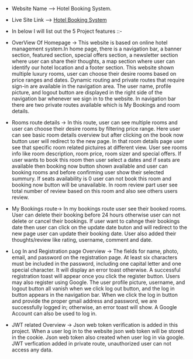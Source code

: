 - Website Name --> Hotel Booking System.
- Live Site Link --> [Hotel Booking System](http://wealthy-minute.surge.sh/)

- In below I will list out the 5 Project features ::-

 - OverView Of Homepage ->
This website is based on online hotel management system.In home page, there is a navigation bar, a banner section, featured section, special offers section, a newsletter section where user can share their thoughts, a map section where user can identify our hotel location and a footer section. This website shown multiple luxury rooms, user can choose their desire rooms based on price ranges and dates. Dynamic routing and  private routes that require sign-in are available in the navigation area. The user name, profile picture, and logout button are displayed in the right side of the navigation bar whenever we sign in to the website. In navigation bar there are two private routes available which is My Bookings and room details. 


 - Rooms route details ->
In this route, user can see multiple rooms and user can choose their desire rooms by filtering price range. Here user can see basic room details overview but after clicking on the book now button user will redirect to the new page. In that room details page user see that specific room related pictuires at different view. User see rooms info like room description, room price, room sizer and special offers. If user wants to book this room then user select a dates and if seats are available then booking now button shown available and user can booking rooms and before confirming user show their selected summury. If seats availability is 0 user can not book this room and booking now button will be unavailable. In room review part user see total number of review based on this room and also see others users review.


 - My Bookings route->
 In my bookings route user see their booked rooms. User can delete their booking before 24 hours otherwise user can not delete or cancel their bookings. If user want to cahnge their bookings date then user can click on the update date buton and will redirect to the new page user can update their booking date. User also added their thoughts/review like rating, username, comment and date.


  - Log In and Registration page Overview -> 
The fields for name, photo, email, and password on the registration page. At least six characters must be included in the password, including one capital letter and one special character. It will display an error toast otherwise. A successful registration toast will appear once you click the register button. Users may also register using Google. The user profile picture, username, and logout button all vanish when we click log out button, and the log in button appears in the navigation bar. When we click the log in button and provide the proper gmail address and password, we are successfully logged in; otherwise, an error toast will show. A Google Account can also be used to log in. 


  - JWT related Overview -> 
Json web token verification is added in this project. When a user log in to the website json web token will be stored in the cookie. Json web token also created when user log in via google. JWT verfication added in private route, unauthorized user can not access any data.


